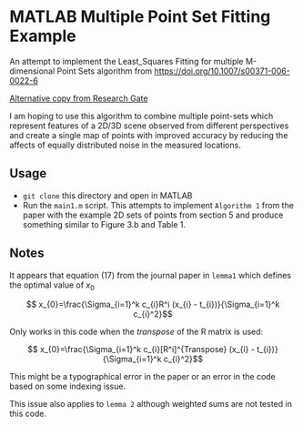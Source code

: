 # MATLAB Multiple Point Set Fitting Example

An attempt to implement the Least_Squares Fitting for multiple M-dimensional Point Sets algorithm from https://doi.org/10.1007/s00371-006-0022-6

[Alternative copy from Research Gate](https://www.researchgate.net/publication/225420764_Least-squares_fitting_of_multiple_M_-dimensional_point_sets)

I am hoping to use this algorithm to combine multiple point-sets which represent features of a 2D/3D scene observed from different perspectives and create a single map of points with improved accuracy by reducing the affects of equally distributed noise in the measured locations.


## Usage
* `git clone` this directory and open in MATLAB
* Run the `main1.m` script. This attempts to implement `Algorithm 1` from the paper with the example 2D sets of points from section 5 and produce something similar to Figure 3.b and Table 1.

## Notes
It appears that equation (17) from the journal paper in `lemma1` which defines the optimal value of $x_{0}$

$$ x_{0}=\frac{\Sigma_{i=1}^k c_{i}R^i  (x_{i} - t_{i})}{\Sigma_{i=1}^k c_{i}^2}$$

Only works in this code when the *transpose* of the R matrix is used:

$$ x_{0}=\frac{\Sigma_{i=1}^k c_{i}[R^i]^{Transpose} (x_{i} - t_{i})}{\Sigma_{i=1}^k c_{i}^2}$$

This might be a typographical error in the paper or an error in the code based on some indexing issue.

This issue also applies to `lemma 2` although weighted sums are not tested in this code.




